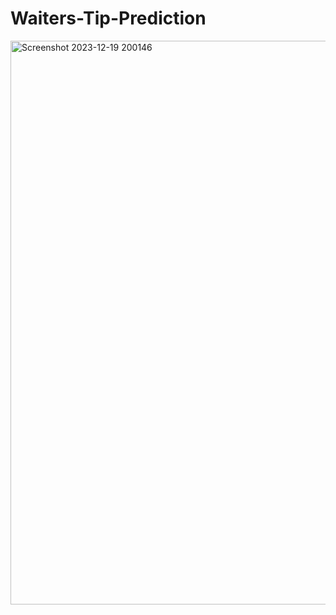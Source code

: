 # Waiters-Tip-Prediction

<img width="902" alt="Screenshot 2023-12-19 200146" src="https://github.com/Day-Raval/Waiters-Tip-Prediction/assets/132192767/671695eb-8024-4901-be7f-18cb2411c0ab">
